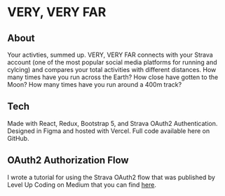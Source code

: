 # VERY, VERY FAR

## About
Your activties, summed up. VERY, VERY FAR connects with your Strava account (one of the most popular social media platforms for running and cylcing) and compares your total activities with different distances. How many times have you run across the Earth? How close have gotten to the Moon? How many times have you run around a 400m track?

## Tech
Made with React, Redux, Bootstrap 5, and Strava OAuth2 Authentication. Designed in Figma and hosted with Vercel. Full code available here on GitHub.

## OAuth2 Authorization Flow
I wrote a tutorial for using the Strava OAuth2 flow that was published by Level Up Coding on Medium that you can find [here](https://levelup.gitconnected.com/add-strava-oauth2-login-to-your-react-app-in-15-minutes-6c92e845919e). 

